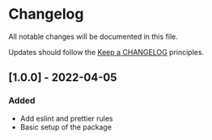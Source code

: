 # Changelog

All notable changes will be documented in this file.

Updates should follow the [Keep a CHANGELOG](http://keepachangelog.com/) principles.

## [1.0.0] - 2022-04-05

### Added
- Add eslint and prettier rules
- Basic setup of the package
